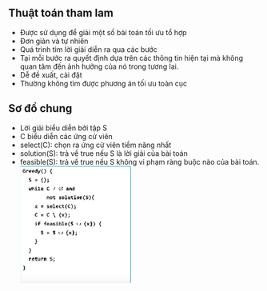 ## Thuật toán tham lam
- Được sử dụng để giải một số bài toán tối ưu tổ hợp
- Đơn giản và tự nhiên
- Quá trình tìm lời giải diễn ra qua các bước
- Tại mỗi bước ra quyết định dựa trên các thông tin hiện tại mà không quan tâm đến ảnh hưởng của nó trong tương lai.
- Dễ đề xuất, cài đặt
- Thường không tìm được phương án tối ưu toàn cục

## Sơ đồ chung 
- Lời giải biểu diễn bởi tập S
- C biểu diễn các ứng cử viên
- select(C): chọn ra ứng cử viên tiềm năng nhất
- solution(S): trả về true nếu S là lời giải của bài toán
- feasible(S): trả về true nếu S không vi phạm ràng buộc nào của bài toán.
![sơ đồ thuật toán tham lam](image.png)